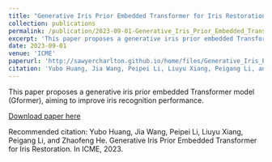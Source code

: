 ```yaml
---
title: "Generative Iris Prior Embedded Transformer for Iris Restoration"
collection: publications
permalink: /publication/2023-09-01-Generative_Iris_Prior_Embedded_Transformer_for_Iris_Restoration
excerpt: 'This paper proposes a generative iris prior embedded Transformer model (Gformer), aiming to improve iris recognition performance.'
date: 2023-09-01
venue: 'ICME'
paperurl: 'http://sawyercharlton.github.io/home/files/Generative_Iris_Prior_Embedded_Transformer_for_Iris_Restoration.pdf'
citation: 'Yubo Huang, Jia Wang, Peipei Li, Liuyu Xiang, Peigang Li, and Zhaofeng He. Generative Iris Prior Embedded Transformer for Iris Restoration. In ICME, 2023.'
---
```

This paper proposes a generative iris prior embedded Transformer model (Gformer), aiming to improve iris recognition performance.

[Download paper here](http://sawyercharlton.github.io/home/files/Generative_Iris_Prior_Embedded_Transformer_for_Iris_Restoration.pdf)

Recommended citation: Yubo Huang, Jia Wang, Peipei Li, Liuyu Xiang, Peigang Li, and Zhaofeng He. Generative Iris Prior Embedded Transformer for Iris Restoration. In ICME, 2023.
